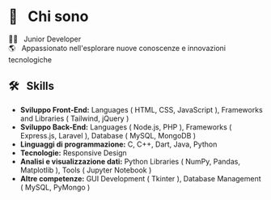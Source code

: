 # 💫 &nbsp; Chi sono
👨‍💻 &nbsp; Junior Developer  
🌎 &nbsp; Appassionato nell'esplorare nuove conoscenze e innovazioni tecnologiche

## 🛠️ &nbsp; Skills
- **Sviluppo Front-End:** Languages ( HTML, CSS, JavaScript ), Frameworks and Libraries ( Tailwind, jQuery )
- **Sviluppo Back-End:** Languages ( Node.js, PHP ), Frameworks ( Express.js, Laravel ), Database ( MySQL, MongoDB )
- **Linguaggi di programmazione:** C, C++, Dart, Java, Python
- **Tecnologie:** Responsive Design
- **Analisi e visualizzazione dati:** Python Libraries ( NumPy, Pandas, Matplotlib ), Tools ( Jupyter Notebook )
- **Altre competenze:** GUI Development ( Tkinter ), Database Management ( MySQL, PyMongo )
